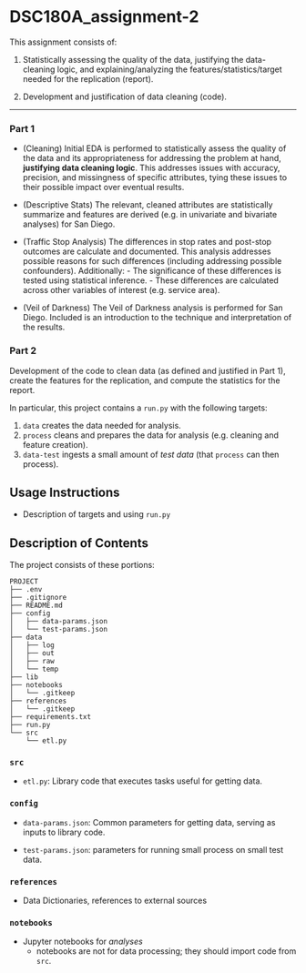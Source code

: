 # DSC180A_assignment-2

This assignment consists of:

1.  Statistically assessing the quality of the data, justifying the
    data-cleaning logic, and explaining/analyzing the
    features/statistics/target needed for the replication (report).
    
2.  Development and justification of data cleaning (code).

* * * * *

### Part 1

* (Cleaning) Initial EDA is performed to statistically assess the quality of the data
and its appropriateness for addressing the problem at hand, **justifying
data cleaning logic**. This addresses issues with accuracy,
precision, and missingness of specific attributes, tying these issues
to their possible impact over eventual results.

* (Descriptive Stats) The relevant, cleaned attributes are statistically summarize and 
features are derived (e.g. in univariate and bivariate analyses) for San Diego.

* (Traffic Stop Analysis) The differences in
  stop rates and post-stop outcomes are calculate and documented. This analysis addresses
  possible reasons for such differences (including addressing possible
  confounders). Additionally:
      - The significance of these differences is tested using
        statistical inference.
      - These differences are calculated across other
        variables of interest (e.g. service area).
        
* (Veil of Darkness) The Veil of Darkness analysis is performed for San
  Diego. Included is an introduction to the technique and interpretation of the
  results.


### Part 2

Development of the code to clean data (as defined and justified in Part 1),
create the features for the replication, and compute the statistics
for the report. 

In particular, this project contains a `run.py` with the following
targets:
1. `data` creates the data needed for analysis.
2. `process` cleans and prepares the data for analysis (e.g. cleaning
   and feature creation).
3. `data-test` ingests a small amount of *test data* (that `process`
   can then process).

## Usage Instructions

* Description of targets and using `run.py`

## Description of Contents

The project consists of these portions:
```
PROJECT
├── .env
├── .gitignore
├── README.md
├── config
│   ├── data-params.json
│   └── test-params.json
├── data
│   ├── log
│   ├── out
│   ├── raw
│   └── temp
├── lib
├── notebooks
│   └── .gitkeep
├── references
│   └── .gitkeep
├── requirements.txt
├── run.py
└── src
    └── etl.py
```

### `src`

* `etl.py`: Library code that executes tasks useful for getting data.

### `config`

* `data-params.json`: Common parameters for getting data, serving as
  inputs to library code.
  
* `test-params.json`: parameters for running small process on small
  test data.

### `references`

* Data Dictionaries, references to external sources

### `notebooks`

* Jupyter notebooks for *analyses*
  - notebooks are not for data processing; they should import code
    from `src`.
